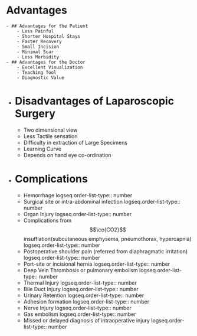 # Advantages
	- ## Advantages for the Patient
		- Less Painful
		- Shorter Hospital Stays
		- Faster Recovery
		- Small Incision
		- Minimal Scar
		- Less Morbidity
	- ## Advantages for the Doctor
		- Excellent Visualization
		- Teaching Tool
		- Diagnostic Value
- # Disadvantages of Laparoscopic Surgery
	- Two dimensional view
	- Less Tactile sensation
	- Difficulty in extraction of Large Specimens
	- Learning Curve
	- Depends on hand eye co-ordination
- # Complications
	- Hemorrhage
	  logseq.order-list-type:: number
	- Surgical site or intra-abdominal infection
	  logseq.order-list-type:: number
	- Organ Injury
	  logseq.order-list-type:: number
	- Complications from $$\ce{CO2}$$ insufflation(subcutaneous emphysema, pneumothorax, hypercapnia)
	  logseq.order-list-type:: number
	- Postoperative shoulder pain (referred from diaphragmatic irritation)
	  logseq.order-list-type:: number
	- Port-site or incisional hernia
	  logseq.order-list-type:: number
	- Deep Vein Thrombosis or pulmonary embolism
	  logseq.order-list-type:: number
	- Thermal Injury
	  logseq.order-list-type:: number
	- Bile Duct Injury
	  logseq.order-list-type:: number
	- Urinary Retention
	  logseq.order-list-type:: number
	- Adhesion formation
	  logseq.order-list-type:: number
	- Nerve Injury
	  logseq.order-list-type:: number
	- Gas embolism
	  logseq.order-list-type:: number
	- Missed or delayed diagnosis of intraoperative injury
	  logseq.order-list-type:: number